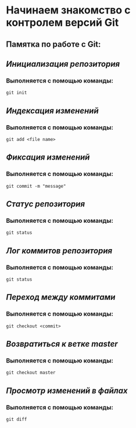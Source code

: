 # Начинаем знакомство с контролем версий Git

## Памятка по работе с Git:

## *Инициализация репозитория*

### Выполняется с помощью команды:
```
git init
```
## *Индексация изменений*

### Выполняется с помощью команды:
```
git add <file name>
```
## *Фиксация изменений*

### Выполняется с помощью команды:
```
git commit -m "message"
```
## *Статус репозитория*

### Выполняется с помощью команды:
```
git status
```
## *Лог коммитов репозитория*

### Выполняется с помощью команды:
```
git status
```
## *Переход между коммитами*

### Выполняется с помощью команды:
```
git checkout <commit>
```

## *Возвратиться к ветке master*

### Выполняется с помощью команды:
```
git checkout master
```

## *Просмотр изменений в файлах*

### Выполняется с помощью команды:
```
git diff
```
